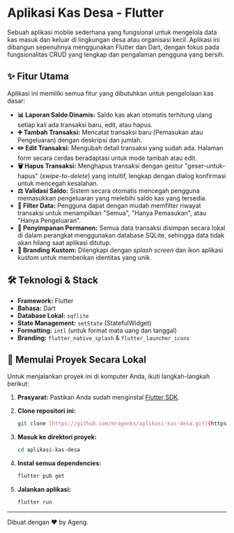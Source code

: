 # Aplikasi Kas Desa - Flutter

Sebuah aplikasi mobile sederhana yang fungsional untuk mengelola data kas masuk dan keluar di lingkungan desa atau organisasi kecil. Aplikasi ini dibangun sepenuhnya menggunakan Flutter dan Dart, dengan fokus pada fungsionalitas CRUD yang lengkap dan pengalaman pengguna yang bersih.

## ✨ Fitur Utama

Aplikasi ini memiliki semua fitur yang dibutuhkan untuk pengelolaan kas dasar:

* **📊 Laporan Saldo Dinamis:** Saldo kas akan otomatis terhitung ulang setiap kali ada transaksi baru, edit, atau hapus.
* **➕ Tambah Transaksi:** Mencatat transaksi baru (Pemasukan atau Pengeluaran) dengan deskripsi dan jumlah.
* **✏️ Edit Transaksi:** Mengubah detail transaksi yang sudah ada. Halaman form secara cerdas beradaptasi untuk mode tambah atau edit.
* **🗑️ Hapus Transaksi:** Menghapus transaksi dengan gestur "geser-untuk-hapus" (*swipe-to-delete*) yang intuitif, lengkap dengan dialog konfirmasi untuk mencegah kesalahan.
* **⚖️ Validasi Saldo:** Sistem secara otomatis mencegah pengguna memasukkan pengeluaran yang melebihi saldo kas yang tersedia.
* **🔎 Filter Data:** Pengguna dapat dengan mudah memfilter riwayat transaksi untuk menampilkan "Semua", "Hanya Pemasukan", atau "Hanya Pengeluaran".
* **💾 Penyimpanan Permanen:** Semua data transaksi disimpan secara lokal di dalam perangkat menggunakan database SQLite, sehingga data tidak akan hilang saat aplikasi ditutup.
* **🎨 Branding Kustom:** Dilengkapi dengan *splash screen* dan ikon aplikasi kustom untuk memberikan identitas yang unik.


## 🛠️ Teknologi & Stack

* **Framework:** Flutter
* **Bahasa:** Dart
* **Database Lokal:** `sqflite`
* **State Management:** `setState` (StatefulWidget)
* **Formatting:** `intl` (untuk format mata uang dan tanggal)
* **Branding:** `flutter_native_splash` & `flutter_launcher_icons`


## 🚀 Memulai Proyek Secara Lokal

Untuk menjalankan proyek ini di komputer Anda, ikuti langkah-langkah berikut:

1.  **Prasyarat:** Pastikan Anda sudah menginstal [Flutter SDK](https://flutter.dev/docs/get-started/install).

2.  **Clone repositori ini:**
    ```bash
    git clone [https://github.com/mragenks/aplikasi-kas-desa.git](https://github.com/mragenks/aplikasi-kas-desa.git)
    ```

3.  **Masuk ke direktori proyek:**
    ```bash
    cd aplikasi-kas-desa
    ```

4.  **Instal semua dependencies:**
    ```bash
    flutter pub get
    ```

5.  **Jalankan aplikasi:**
    ```bash
    flutter run
    ```

---

Dibuat dengan ❤️ by Ageng.
